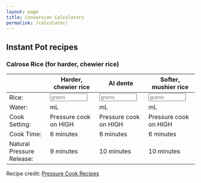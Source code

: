 ```yaml
---
layout: page
title: Conversion Calculators
permalink: /calculator/
---
```


## Instant Pot recipes

### Calrose Rice (for harder, chewier rice)

<script>
function CalroseCalcHard(valNum) {
  document.getElementById("outputWater").innerHTML=Math.round(valNum * 250 / 235);
}
</script>

|  | Harder, chewier rice | Al dente | Softer, mushier rice |
|--|----------------------|----------|----------------------|
| Rice: | <input id="inputCalrose" type="number" style="width: 100px;" placeholder="grams" oninput="CalroseCalcHard(this.value)" onchange="CalroseCalcHard(this.value)"> | <input id="inputCalrose" type="number" style="width: 100px;" placeholder="grams" oninput="CalroseCalcMed(this.value)" onchange="CalroseCalcMed(this.value)"> | <input id="inputCalrose" type="number" style="width: 100px;" placeholder="grams" oninput="CalroseCalcSoft(this.value)" onchange="CalroseCalcSoft(this.value)"> |
| Water: | <span id="outputWaterHard"></span> mL | <span id="outputWaterMed"></span> mL | <span id="outputWaterSoft"></span> mL |
| Cook Setting: | Pressure cook on HIGH | Pressure cook on HIGH | Pressure cook on HIGH |
| Cook Time: | 6 minutes | 6 minutes | 6 minutes |
| Natural Pressure Release: | 9 minutes | 10 minutes | 10 minutes |


Recipe credit: [Pressure Cook Recipes](https://www.pressurecookrecipes.com/instant-pot-calrose-rice/#exp)
